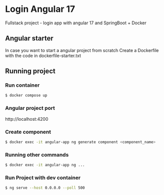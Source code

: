 # Login Angular 17

Fullstack project - login app with angular 17 and SpringBoot + Docker


## Angular starter
In case you want to start a angular project from scratch
Create a Dockerfile with the code in dockerfile-starter.txt

## Running project
### Run container
```bash
$ docker compose up
```

### Angular project port
http://localhost:4200

### Create component
```bash
$ docker exec -it angular-app ng generate component <component_name>
```

### Running other commands
```bash
$ docker exec -it angular-app ng ...
```


### Run Project with dev container
```bash
$ ng serve --host 0.0.0.0 --poll 500
```
